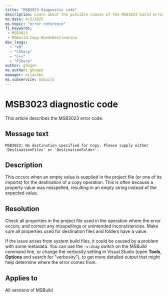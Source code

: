 ```yaml
---
title: "MSB3023 diagnostic code"
description: Learn about the possible causes of the MSB3023 build error and get troubleshooting tips.
ms.date: 4/3/2025
ms.topic: "error-reference"
f1_keywords:
 - MSB3023
 - MSBuild.Copy.NeedsDestination
dev_langs:
  - "VB"
  - "CSharp"
  - "C++"
  - "FSharp"
author: ghogen
ms.author: ghogen
manager: mijacobs
ms.subservice: msbuild
---
```


# MSB3023 diagnostic code

<!-- :::ErrorDefinitionDescription::: -->
<!-- :::editable-content name="introDescription"::: -->
This article describes the MSB3023 error code.
<!-- :::editable-content-end::: -->

## Message text

```output
MSB3023: No destination specified for Copy. Please supply either 'DestinationFiles' or 'DestinationFolder'.
```

<!-- :::editable-content name="postOutputDescription"::: -->
## Description

This occurs when an empty value is supplied in the project file (or one of its imports) for the destination of a copy operation. This is often because a property value was misspelled, resulting in an empty string instead of the expected value.

## Resolution

Check all properties in the project file used in the operation where the error occurs, and correct any misspellings or unintended inconsistencies. Make sure all properties used for destination files and folders have a value.

If the issue arises from system build files, it could be caused by a problem with some metadata. You can use the `-v:diag` switch on the MSBuild command line, or change the verbosity setting in Visual Studio (open **Tools**, **Options** and search for "verbosity"), to get more detailed output that might help determine where the error comes from.

<!-- :::editable-content-end::: -->
<!-- :::ErrorDefinitionDescription-end::: -->

## Applies to

All versions of MSBuild
